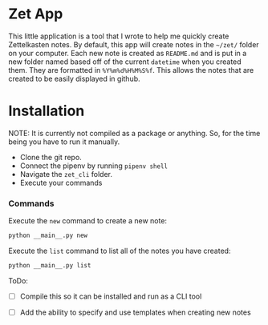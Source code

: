 # Zet App

This little application is a tool that I wrote to help me quickly create Zettelkasten notes. By default, this app will create notes in the `~/zet/` folder on your computer. Each new note is created as `README.md` and is put in a new folder named based off of the current `datetime` when you created them. They are formatted in `%Y%m%d%H%M%S%f`. This allows the notes that are created to be easily displayed in github.

# Installation
NOTE: It is currently not compiled as a package or anything. So, for the time being you have to run it manually.
- Clone the git repo.
- Connect the pipenv by running `pipenv shell`
- Navigate the `zet_cli` folder.
- Execute your commands

### Commands
Execute the `new` command to create a new note:
```bash
python __main__.py new
```

Execute the `list` command to list all of the notes you have created:
```bash
python __main__.py list
```

ToDo:
- [ ] Compile this so it can be installed and run as a CLI tool
- [ ] Add the ability to specify and use templates when creating new notes


